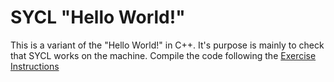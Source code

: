 # SYCL "Hello World!"

This is a variant of the "Hello World!" in C++. It's purpose is mainly to check that SYCL works on the machine. Compile the code following the [Exercise Instructions](../../../../../../exercises_instructions.md)
